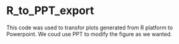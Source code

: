 # R_to_PPT_export


This code was used to transfor plots generated from R platform to Powerpoint. We coud use PPT to modify the figure as we wanted.
